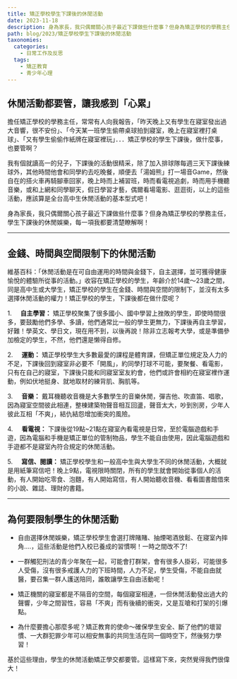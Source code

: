 ```yaml
---
title: 矯正學校學生下課後的休閒活動
date: 2023-11-18
description: 身為家長，我只偶爾關心孩子最近下課做些什麼事？但身為矯正學校的學務主任，學生下課後的休閒娛樂，每一項我都要清楚瞭解啊！
path: blog/2023/矯正學校學生下課後的休閒活動
taxonomies:
  categories: 
    - 日常工作及反思
  tags: 
    - 矯正教育
    - 青少年心理
---
```

## **休閒活動都要管，讓我感到「心累」**

擔任矯正學校的學務主任，常常有人向我報告，「昨天晚上又有學生在寢室發出過大音響，很不安份」、「今天某一班學生偷帶桌球拍到寢室，晚上在寢室裡打桌球」、「又有學生偷偷作紙牌在寢室裡玩」．．．矯正學校的學生下課後，做什麼事，也要管啊？
<!-- more -->
我有個就讀高一的兒子，下課後的活動很精采，除了加入排球隊每週三天下課後練球外，其他時間他會和同學約去吃晚餐，順便去「湯姆熊」打一場音Game，然後自在的搭火車再騎腳車回家，晚上時而上補習班，時而看電視追劇，時而用手機聽音樂，或和上網和同學聊天，假日學習才藝，偶爾看場電影、逛逛街，以上的這些活動，應該算是全台高中生休閒活動的基本型式吧！

身為家長，我只偶爾關心孩子最近下課做些什麼事？但身為矯正學校的學務主任，學生下課後的休閒娛樂，每一項我都要清楚瞭解啊！

---
## **金錢、時間與空間限制下的休閒活動**

維基百科：「休閒活動是在可自由運用的時間與金錢下，自主選擇，並可獲得健康愉悅的體驗所從事的活動。」收容在矯正學校的學生，年齡介於14歲～23歲之間，同是高中生或大學生，矯正學校的學生在金錢、時間與空間的限制下，並沒有太多選擇休閒活動的權力！矯正學校的學生，下課後都在做什麼呢？

1.     **自主學習：** 矯正學校聚集了很多國小、國中學習上挫敗的學生，即使時間很多，要鼓勵他們多學、多讀，他們通常比一般的學生更無力，下課後再自主學習，好難！學英文、學日文，現在用不到，以後再說！除非立志報考大學，或是準備參加檢定的學生，不然，他們還是懒得自修。

2.     **運動：** 矯正學校學生大多數最愛的課程是體育課，但矯正單位規定及人力的不足，下課後回到寢室非必要不「開風」，約同學打球不可能，要聚餐、看電影，只有在自己的寢室，下課後只能和同寢室室友約會，他們或許會相約在寢室裡作運動，例如伏地挺身、就地取材的練背肌、胸肌等。

3.     **音樂：** 戴耳機聽收音機是大多數學生的音樂休閒，彈吉他、吹直笛、唱歌，因為寢室空間彼此相連，整棟建築物聲音相互回盪，聲音太大，吵到別房，少年人彼此互相「不爽」，結仇結怨增加衝突的風險。

4.     **看電視：** 下課後從19點~21點在寢室內看電視是日常，至於電腦遊戲和手遊，因為電腦和手機是矯正單位的管制物品，學生不能自由使用，因此電腦遊戲和手遊都不是寢室內符合規定的休閒活動。

5.     **寫信、閱讀：** 矯正學校學生和一般高中生與大學生不同的休閒活動，大概就是用紙筆寫信吧！晚上9點，電視限時關閉，所有的學生就會開始從事個人的活動，有人開始吃零食、泡麵，有人開始寫信，有人開始聽收音機、看看圖書館借來的小說、雜誌、理財的書籍。

---
## **為何要限制學生的休閒活動**

- 自由選擇休閒娛樂，矯正學校學生會選打牌賭賭、抽煙喝酒放鬆、在寢室內摔角….，這些活動是他們入校已養成的習慣啊！一時之間改不了!

- 一群觸犯刑法的青少年聚在一起，可能會打群架，會有很多人掛彩，可能很多人受傷，沒有很多戒護人力的下班時間，人力不足，學生受傷，不能自由就醫，要召集一群人護送陪同，誰敢讓學生自由活動呢！

- 矯正機關的寢室都是不隔音的空間，每個寢室相連，一但休閒活動發出過大的聲響，少年之間習性，容易「不爽」而有後續的衝突，又是互嗆和打架的引爆點。

- 為什麼要擔心那麼多呢？矯正教育的使命～確保學生安全、斷了他們的壞習慣、一大群犯罪少年可以相安無事的共同生活在同一個時空下，然後努力學習！

基於這些理由，學生的休閒活動矯正學交都要管。這樣寫下來，突然覺得我們很偉大！